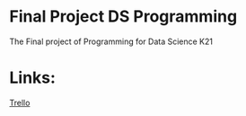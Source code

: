 # Final Project DS Programming

The Final project of Programming for Data Science K21

# Links:

[Trello](https://trello.com/invite/b/q4LXHImb/ATTIc6ffbe052d3dd35b4e9bcce0bd0ec08a4EBFCE9C/21khdlfinalprojectdoublen)
